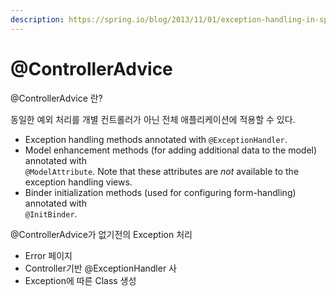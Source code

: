 ```yaml
---
description: https://spring.io/blog/2013/11/01/exception-handling-in-spring-mvc
---
```


# @ControllerAdvice

&#x20;@ControllerAdvice 란?

&#x20;동일한 예외 처리를 개별 컨트롤러가 아닌 전체 애플리케이션에 적용할 수 있다.

* Exception handling methods annotated with `@ExceptionHandler`.
* Model enhancement methods (for adding additional data to the model) annotated with\
  `@ModelAttribute`. Note that these attributes are _not_ available to the exception handling views.
* Binder initialization methods (used for configuring form-handling) annotated with\
  `@InitBinder`.



&#x20;@ControllerAdvice가 없기전의 Exception 처리

* Error 페이지
* Controller기반 @ExceptionHandler 사
* Exception에 따른 Class 생성

